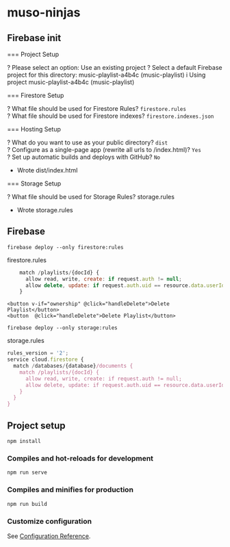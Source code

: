 # muso-ninjas

## Firebase init

=== Project Setup

? Please select an option: Use an existing project
? Select a default Firebase project for this directory: music-playlist-a4b4c (music-playlist)
i  Using project music-playlist-a4b4c (music-playlist)

=== Firestore Setup

? What file should be used for Firestore Rules? `firestore.rules`  
? What file should be used for Firestore indexes? `firestore.indexes.json`  

=== Hosting Setup

? What do you want to use as your public directory? `dist`  
? Configure as a single-page app (rewrite all urls to /index.html)? `Yes`  
? Set up automatic builds and deploys with GitHub? `No`  
+  Wrote dist/index.html  

=== Storage Setup

? What file should be used for Storage Rules? storage.rules  
+  Wrote storage.rules

## Firebase

`firebase deploy --only firestore:rules`

firestore.rules

```js
    match /playlists/{docId} {
      allow read, write, create: if request.auth != null;
      allow delete, update: if request.auth.uid == resource.data.userId;
    }
```

`<button v-if="ownership" @click="handleDelete">Delete Playlist</button>`  
`<button  @click="handleDelete">Delete Playlist</button>`

`firebase deploy --only storage:rules`

storage.rules

```js
rules_version = '2';
service cloud.firestore {
  match /databases/{database}/documents {
    match /playlists/{docId} {
      allow read, write, create: if request.auth != null;
      allow delete, update: if request.auth.uid == resource.data.userId;
    }
  }
}
```

## Project setup
```
npm install
```

### Compiles and hot-reloads for development
```
npm run serve
```

### Compiles and minifies for production
```
npm run build
```

### Customize configuration
See [Configuration Reference](https://cli.vuejs.org/config/).
